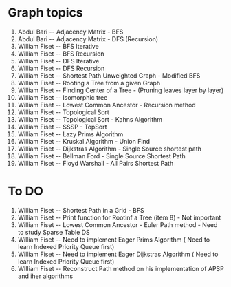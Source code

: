 # Graph topics 

 1. Abdul Bari       -- Adjacency Matrix - BFS
 2. Abdul Bari       -- Adjacency Matrix - DFS (Recursion)
 3. William Fiset    -- BFS Iterative
 4. William Fiset    -- BFS Recursion
 5. William Fiset    -- DFS Iterative
 6. William Fiset    -- DFS Recursion
 7. William Fiset    -- Shortest Path Unweighted Graph - Modified BFS
 8. William Fiset    -- Rooting a Tree from a given Graph 
 9. William Fiset    -- Finding Center of a Tree - (Pruning leaves layer by layer)
10. William Fiset    -- Isomorphic tree 
11. William Fiset    -- Lowest Common Ancestor - Recursion method
12. William Fiset    -- Topological Sort
13. William Fiset    -- Topological Sort - Kahns Algorithm
14. William Fiset    -- SSSP - TopSort
15. William Fiset    -- Lazy Prims Algorithm
16. William Fiset    -- Kruskal Algorithm - Union Find
17. William Fiset    -- Dijkstras Algorithm - Single Source shortest path
18. William Fiset    -- Bellman Ford - Single Source Shortest Path
19. William Fiset    -- Floyd Warshall - All Pairs Shortest Path


# To DO 

1. William Fiset    -- Shortest Path in a Grid - BFS
2. William Fiset    -- Print function for Rootinf a Tree (item 8) - Not important
3. William Fiset    -- Lowest Common Ancestor - Euler Path method - Need to study Sparse Table DS
4. William Fiset    -- Need to implement Eager Prims Algorithm ( Need to learn Indexed Priority Queue first)
5. William Fiset    -- Need to implement Eager Dijkstras Algorithm ( Need to learn Indexed Priority Queue first)
6. WIlliam Fiset    -- Reconstruct Path method on his implementation of APSP and iher algorithms